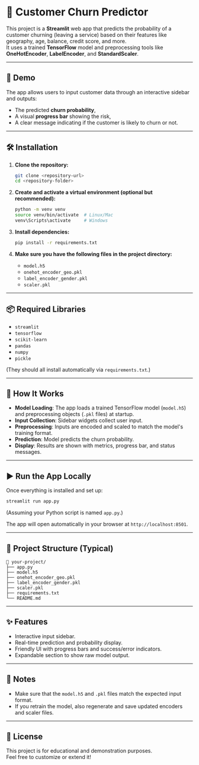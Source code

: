 # 💼 Customer Churn Predictor

This project is a **Streamlit** web app that predicts the probability of a customer churning (leaving a service) based on their features like geography, age, balance, credit score, and more.  
It uses a trained **TensorFlow** model and preprocessing tools like **OneHotEncoder**, **LabelEncoder**, and **StandardScaler**.

---

## 🚀 Demo

The app allows users to input customer data through an interactive sidebar and outputs:
- The predicted **churn probability**,
- A visual **progress bar** showing the risk,
- A clear message indicating if the customer is likely to churn or not.

---

## 🛠️ Installation

1. **Clone the repository:**
   ```bash
   git clone <repository-url>
   cd <repository-folder>
   ```

2. **Create and activate a virtual environment (optional but recommended):**
   ```bash
   python -m venv venv
   source venv/bin/activate  # Linux/Mac
   venv\Scripts\activate     # Windows
   ```

3. **Install dependencies:**
   ```bash
   pip install -r requirements.txt
   ```

4. **Make sure you have the following files in the project directory:**
   - `model.h5`
   - `onehot_encoder_geo.pkl`
   - `label_encoder_gender.pkl`
   - `scaler.pkl`

---

## 📦 Required Libraries

- `streamlit`
- `tensorflow`
- `scikit-learn`
- `pandas`
- `numpy`
- `pickle`

(They should all install automatically via `requirements.txt`.)

---

## 🧠 How It Works

- **Model Loading**: The app loads a trained TensorFlow model (`model.h5`) and preprocessing objects (`.pkl` files) at startup.
- **Input Collection**: Sidebar widgets collect user input.
- **Preprocessing**: Inputs are encoded and scaled to match the model's training format.
- **Prediction**: Model predicts the churn probability.
- **Display**: Results are shown with metrics, progress bar, and status messages.

---

## ▶️ Run the App Locally

Once everything is installed and set up:

```bash
streamlit run app.py
```

(Assuming your Python script is named `app.py`.)

The app will open automatically in your browser at `http://localhost:8501`.

---

## 📁 Project Structure (Typical)

```
📂 your-project/
├── app.py
├── model.h5
├── onehot_encoder_geo.pkl
├── label_encoder_gender.pkl
├── scaler.pkl
├── requirements.txt
└── README.md
```

---

## ✨ Features

- Interactive input sidebar.
- Real-time prediction and probability display.
- Friendly UI with progress bars and success/error indicators.
- Expandable section to show raw model output.

---

## 📝 Notes

- Make sure that the `model.h5` and `.pkl` files match the expected input format.
- If you retrain the model, also regenerate and save updated encoders and scaler files.

---

## 📜 License

This project is for educational and demonstration purposes.  
Feel free to customize or extend it!
